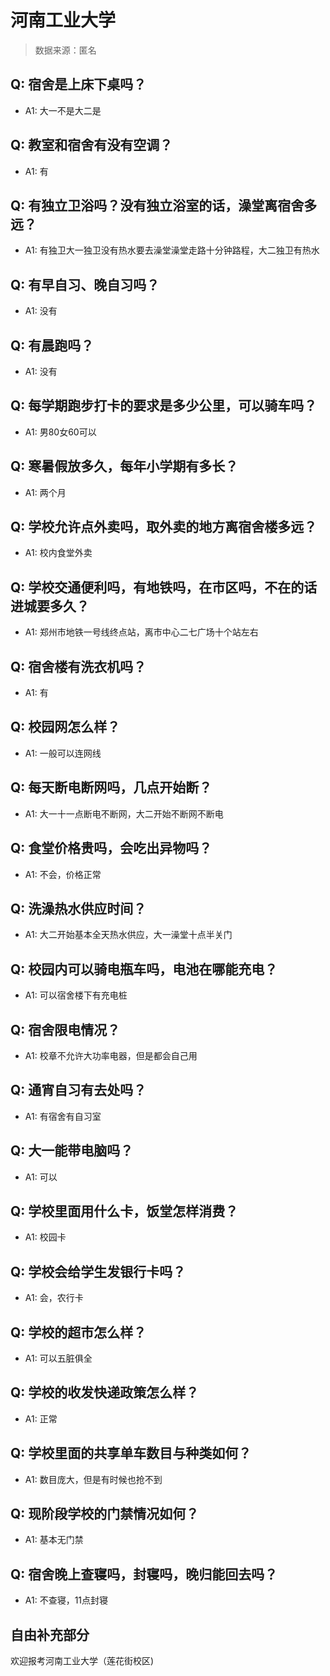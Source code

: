 # 河南工业大学

> 数据来源：匿名

## Q: 宿舍是上床下桌吗？

- A1: 大一不是大二是

## Q: 教室和宿舍有没有空调？

- A1: 有

## Q: 有独立卫浴吗？没有独立浴室的话，澡堂离宿舍多远？

- A1: 有独卫大一独卫没有热水要去澡堂澡堂走路十分钟路程，大二独卫有热水

## Q: 有早自习、晚自习吗？

- A1: 没有

## Q: 有晨跑吗？

- A1: 没有

## Q: 每学期跑步打卡的要求是多少公里，可以骑车吗？

- A1: 男80女60可以

## Q: 寒暑假放多久，每年小学期有多长？

- A1: 两个月

## Q: 学校允许点外卖吗，取外卖的地方离宿舍楼多远？

- A1: 校内食堂外卖

## Q: 学校交通便利吗，有地铁吗，在市区吗，不在的话进城要多久？

- A1: 郑州市地铁一号线终点站，离市中心二七广场十个站左右

## Q: 宿舍楼有洗衣机吗？

- A1: 有

## Q: 校园网怎么样？

- A1: 一般可以连网线

## Q: 每天断电断网吗，几点开始断？

- A1: 大一十一点断电不断网，大二开始不断网不断电

## Q: 食堂价格贵吗，会吃出异物吗？

- A1: 不会，价格正常

## Q: 洗澡热水供应时间？

- A1: 大二开始基本全天热水供应，大一澡堂十点半关门

## Q: 校园内可以骑电瓶车吗，电池在哪能充电？

- A1: 可以宿舍楼下有充电桩

## Q: 宿舍限电情况？

- A1: 校章不允许大功率电器，但是都会自己用

## Q: 通宵自习有去处吗？

- A1: 有宿舍有自习室

## Q: 大一能带电脑吗？

- A1: 可以

## Q: 学校里面用什么卡，饭堂怎样消费？

- A1: 校园卡

## Q: 学校会给学生发银行卡吗？

- A1: 会，农行卡

## Q: 学校的超市怎么样？

- A1: 可以五脏俱全

## Q: 学校的收发快递政策怎么样？

- A1: 正常

## Q: 学校里面的共享单车数目与种类如何？

- A1: 数目庞大，但是有时候也抢不到

## Q: 现阶段学校的门禁情况如何？

- A1: 基本无门禁

## Q: 宿舍晚上查寝吗，封寝吗，晚归能回去吗？

- A1: 不查寝，11点封寝

## 自由补充部分

欢迎报考河南工业大学（莲花街校区)